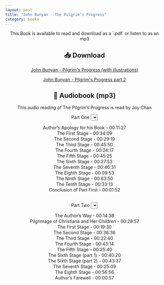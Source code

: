 ```yaml
---
layout: post
title: "John Bunyan - The Pilgrim’s Progress"
category: books
---
```

<div style="text-align: center;">
This Book is available to read and download as a `.pdf` or listen to as an mp3

<h2>📥 Download</h2>

<a href="{{ '/assets/books/John-Bunyan-Pilgrims-Progress-with-illustrations.pdf' | relative_url }}" download class="button">John Bunyan - Pilgrim's Progress (with illustrations)</a>

<a href="{{ '/assets/books/John-Bunyan-Pilgrims-Progress-Part-2.pdf' | relative_url }}" download class="button">John Bunyan - Pilgrim's Progress part 2</a>


<h2>🎵 Audiobook (mp3)</h2>
This audio reading of The Pilgrim’s Progress is read by Joy Chan

Part One
<select id="trackList" onchange="loadTrack()">
  <option value="/assets/books/Pilgrims-Progress/21171-01.mp3">Author’s Apology for his Book - 00:11:27</option>
  <option value="/assets/books/Pilgrims-Progress/21171-02.mp3">The First Stage - 00:34:09</option>
  <option value="/assets/books/Pilgrims-Progress/21171-03.mp3">The Second Stage - 00:29:19</option>
  <option value="/assets/books/Pilgrims-Progress/21171-04.mp3">The Third Stage - 00:45:50</option>
  <option value="/assets/books/Pilgrims-Progress/21171-05.mp3">The Fourth Stage - 00:24:17</option>
  <option value="/assets/books/Pilgrims-Progress/21171-06.mp3">The Fifth Stage - 00:45:25</option>
  <option value="/assets/books/Pilgrims-Progress/21171-07.mp3">The Sixth Stage - 00:27:53</option>
  <option value="/assets/books/Pilgrims-Progress/21171-08.mp3">The Seventh Stage - 00:46:31</option>
  <option value="/assets/books/Pilgrims-Progress/21171-09.mp3">The Eighth Stage - 00:09:53</option>
  <option value="/assets/books/Pilgrims-Progress/21171-10.mp3">The Ninth Stage - 00:63:50</option>
  <option value="/assets/books/Pilgrims-Progress/21171-11.mp3">The Tenth Stage - 00:33:13</option>
  <option value="/assets/books/Pilgrims-Progress/21171-12.mp3">Conclusion of Part First - 00:01:52</option>
</select>
<br>

Part Two
<select id="trackList" onchange="loadTrack()">
  <option value="/assets/books/Pilgrims-Progress/21171-13.mp3">The Author’s Way - 00:14:38</option>
  <option value="/assets/books/Pilgrims-Progress/21171-14.mp3">Pilgrimage of Christiana and Her Children - 00:28:57</option>
  <option value="/assets/books/Pilgrims-Progress/21171-15.mp3">The First Stage - 00:19:30</option>
  <option value="/assets/books/Pilgrims-Progress/21171-16.mp3">The Second Stage - 00:36:36</option>
  <option value="/assets/books/Pilgrims-Progress/21171-17.mp3">The Third Stage - 00:22:40</option>
  <option value="/assets/books/Pilgrims-Progress/21171-18.mp3">The Fourth Stage - 00:43:14</option>
  <option value="/assets/books/Pilgrims-Progress/21171-19.mp3">The Fifth Stage - 00:25:40</option>
  <option value="/assets/books/Pilgrims-Progress/21171-20.mp3">The Sixth Stage (part 1) - 00:40:20</option>
  <option value="/assets/books/Pilgrims-Progress/21171-21.mp3">The Sixth Stage (part 2) - 00:43:37</option>
  <option value="/assets/books/Pilgrims-Progress/21171-22.mp3">The Seventh Stage - 00:25:09</option>
  <option value="/assets/books/Pilgrims-Progress/21171-23.mp3">The Eighth Stage - 00:56:56</option>
  <option value="/assets/books/Pilgrims-Progress/21171-24.mp3">Author’s Farewell - 00:00:57</option>
</select>

